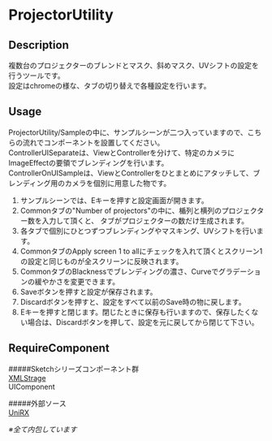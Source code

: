ProjectorUtility
====


## Description
複数台のプロジェクターのブレンドとマスク、斜めマスク、UVシフトの設定を行うツールです。  
設定はchromeの様な、タブの切り替えで各種設定を行います。

## Usage
ProjectorUtility/Sampleの中に、サンプルシーンが二つ入っていますので、こちらの流れでコンポーネントを設置してください。  
ControllerUISeparateは、ViewとControllerを分けて、特定のカメラにImageEffectの要領でブレンディングを行います。  
ControllerOnUISampleは、ViewとControllerをひとまとめにアタッチして、ブレンディング用のカメラを個別に用意した物です。  

1. サンプルシーンでは、Eキーを押すと設定画面が開きます。
1. Commonタブの"Number of projectors"の中に、楯列と横列のプロジェクター数を入力して頂くと、
タブがプロジェクターの数だけ生成されます。
1. 各タブで個別にひとつずつブレンディングやマスキング、UVシフトを行います。
1. CommonタブのApply screen 1 to allにチェックを入れて頂くとスクリーン1の設定と同じものが全スクリーンに反映されます。
1. CommonタブのBlacknessでブレンディングの濃さ、Curveでグラデーションの緩やかさを変更できます。
1. Saveボタンを押すと設定が保存されます。
1. Discardボタンを押すと、設定をすべて以前のSave時の物に戻します。
1. Eキーを押すと閉じます。閉じたときに保存も行いますので、保存したくない場合は、Discardボタンを押して、設定を元に戻してから閉じて下さい。 


## RequireComponent
#####Sketchシリーズコンポーネント群  
[XMLStrage](http://github.team-lab.local/SketchSeries/XmlStorage)  
UIComponent  

#####外部ソース  
[UniRX](https://github.com/neuecc/UniRx)  
  
*※全て内包しています*  
